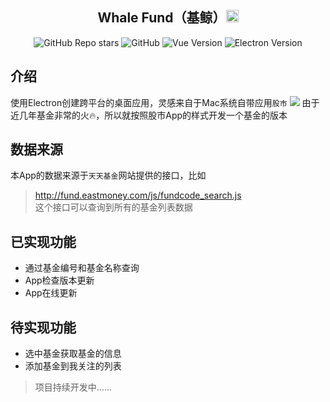 <h2 align="center">Whale Fund（基鲸）<img width="20" src="./public/favicon.ico" /></h2>
<p align="center">
<img alt="GitHub Repo stars" src="https://img.shields.io/github/stars/Kimentanm/whale-fund">
<img alt="GitHub" src="https://img.shields.io/github/license/Kimentanm/whale-fund">
<img alt="Vue Version" src="https://img.shields.io/badge/vue-v2.6.10-green">
<img alt="Electron Version" src="https://img.shields.io/badge/electron-v6.0.0-blue">
</p>

## 介绍
使用Electron创建跨平台的桌面应用，灵感来自于Mac系统自带应用`股市`
![](https://cdn.jsdelivr.net/gh/kimentanm/image-store/img/20210303232413.png)
由于近几年基金非常的火🔥，所以就按照股市App的样式开发一个基金的版本

## 数据来源
本App的数据来源于`天天基金`网站提供的接口，比如
> http://fund.eastmoney.com/js/fundcode_search.js  
> 这个接口可以查询到所有的基金列表数据


## 已实现功能
- 通过基金编号和基金名称查询
- App检查版本更新
- App在线更新

## 待实现功能
- 选中基金获取基金的信息
- 添加基金到我关注的列表

> 项目持续开发中……